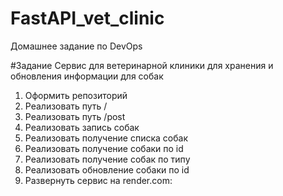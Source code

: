 # FastAPI_vet_clinic
Домашнее задание по DevOps 

#Задание
Сервис для ветеринарной клиники для хранения и обновления информации для собак

1. Оформить репозиторий
2. Реализовать путь /
3. Реализовать путь /post
4. Реализовать запись собак
5. Реализовать получение списка собак
6. Реализовать получение собаки по id
7. Реализовать получение собак по типу
8. Реализовать обновление собаки по id
9. Развернуть сервис на render.com:

